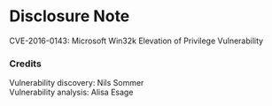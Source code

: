 # Disclosure Note 

CVE-2016-0143: Microsoft Win32k Elevation of Privilege Vulnerability

### Credits

Vulnerability discovery: Nils Sommer  
Vulnerability analysis: Alisa Esage

